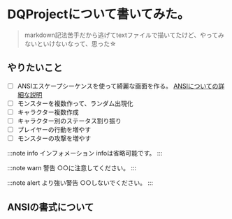 # DQProjectについて書いてみた。

> markdown記法苦手だから逃げてtextファイルで描いてたけど、やってみないといけないなって、思った☆

## やりたいこと

 - [ ] ANSIエスケープシーケンスを使って綺麗な画面を作る。
[ANSIについての詳細な説明](#ansiの書式について)
 - [ ] モンスターを複数作って、ランダム出現化
 - [ ] キャラクター複数作成
 - [ ] キャラクター別のステータス割り振り
 - [ ] プレイヤーの行動を増やす
 - [ ] モンスターの攻撃を増やす

:::note info
インフォメーション
infoは省略可能です。
:::

:::note warn
警告
○○に注意してください。
:::

:::note alert
より強い警告
○○しないでください。
:::


## ANSIの書式について
